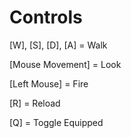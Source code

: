 # Controls

[W], [S], [D], [A] = Walk

[Mouse Movement] = Look

[Left Mouse] = Fire

[R] = Reload

[Q] = Toggle Equipped